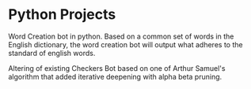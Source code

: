 # Python Projects
Word Creation bot in python. Based on a common set of words in the English dictionary, the word creation bot will output what adheres to the standard of english words.

Altering of existing Checkers Bot based on one of Arthur Samuel's algorithm that added iterative deepening with alpha beta pruning.
